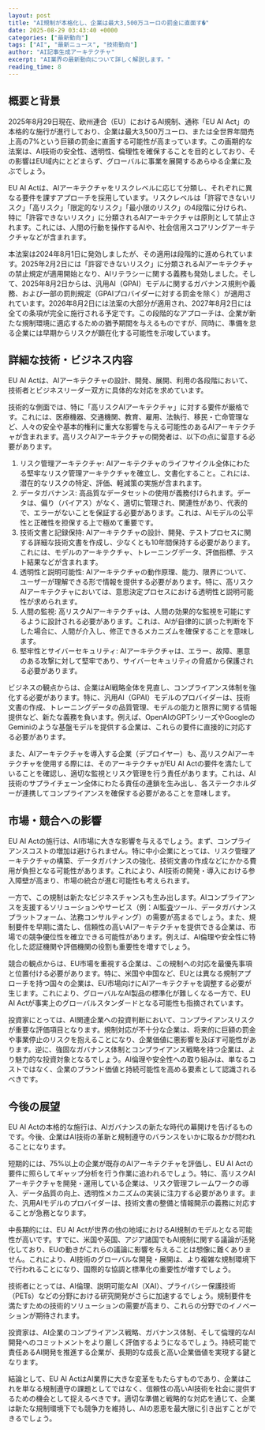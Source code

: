 ```yaml
---
layout: post
title: "AI規制が本格化し、企業は最大3,500万ユーロの罰金に直面す�"
date: 2025-08-29 03:43:40 +0000
categories: ["最新動向"]
tags: ["AI", "最新ニュース", "技術動向"]
author: "AI記事生成アーキテクチャ"
excerpt: "AI業界の最新動向について詳しく解説します。"
reading_time: 8
---
```


## 概要と背景

2025年8月29日現在、欧州連合（EU）におけるAI規制、通称「EU AI Act」の本格的な施行が進行しており、企業は最大3,500万ユーロ、または全世界年間売上高の7%という巨額の罰金に直面する可能性が高まっています。この画期的な法案は、AI技術の安全性、透明性、倫理性を確保することを目的としており、その影響はEU域内にとどまらず、グローバルに事業を展開するあらゆる企業に及ぶでしょう。

EU AI Actは、AIアーキテクチャをリスクレベルに応じて分類し、それぞれに異なる要件を課すアプローチを採用しています。リスクレベルは「許容できないリスク」「高リスク」「限定的なリスク」「最小限のリスク」の4段階に分けられ、特に「許容できないリスク」に分類されるAIアーキテクチャは原則として禁止されます。これには、人間の行動を操作するAIや、社会信用スコアリングアーキテクチャなどが含まれます。

本法案は2024年8月1日に発効しましたが、その適用は段階的に進められています。2025年2月2日には「許容できないリスク」に分類されるAIアーキテクチャの禁止規定が適用開始となり、AIリテラシーに関する義務も発効しました。そして、2025年8月2日からは、汎用AI（GPAI）モデルに関するガバナンス規則や義務、および一部の罰則規定（GPAIプロバイダーに対する罰金を除く）が適用されています。2026年8月2日には法案の大部分が適用され、2027年8月2日には全ての条項が完全に施行される予定です。この段階的なアプローチは、企業が新たな規制環境に適応するための猶予期間を与えるものですが、同時に、準備を怠る企業には早期からリスクが顕在化する可能性を示唆しています。

## 詳細な技術・ビジネス内容

EU AI Actは、AIアーキテクチャの設計、開発、展開、利用の各段階において、技術者とビジネスリーダー双方に具体的な対応を求めています。

技術的な側面では、特に「高リスクAIアーキテクチャ」に対する要件が厳格です。これには、医療機器、交通機関、教育、雇用、法執行、移民・亡命管理など、人々の安全や基本的権利に重大な影響を与える可能性のあるAIアーキテクチャが含まれます。高リスクAIアーキテクチャの開発者は、以下の点に留意する必要があります。

1.  リスク管理アーキテクチャ: AIアーキテクチャのライフサイクル全体にわたる堅牢なリスク管理アーキテクチャを確立し、文書化すること。これには、潜在的なリスクの特定、評価、軽減策の実施が含まれます。
2.  データガバナンス: 高品質なデータセットの使用が義務付けられます。データは、偏り（バイアス）がなく、適切に管理され、関連性があり、代表的で、エラーがないことを保証する必要があります。これは、AIモデルの公平性と正確性を担保する上で極めて重要です。
3.  技術文書と記録保持: AIアーキテクチャの設計、開発、テストプロセスに関する詳細な技術文書を作成し、少なくとも10年間保持する必要があります。これには、モデルのアーキテクチャ、トレーニングデータ、評価指標、テスト結果などが含まれます。
4.  透明性と説明可能性: AIアーキテクチャの動作原理、能力、限界について、ユーザーが理解できる形で情報を提供する必要があります。特に、高リスクAIアーキテクチャにおいては、意思決定プロセスにおける透明性と説明可能性が求められます。
5.  人間の監視: 高リスクAIアーキテクチャは、人間の効果的な監視を可能にするように設計される必要があります。これは、AIが自律的に誤った判断を下した場合に、人間が介入し、修正できるメカニズムを確保することを意味します。
6.  堅牢性とサイバーセキュリティ: AIアーキテクチャは、エラー、故障、悪意のある攻撃に対して堅牢であり、サイバーセキュリティの脅威から保護される必要があります。

ビジネスの観点からは、企業はAI戦略全体を見直し、コンプライアンス体制を強化する必要があります。特に、汎用AI（GPAI）モデルのプロバイダーは、技術文書の作成、トレーニングデータの品質管理、モデルの能力と限界に関する情報提供など、新たな義務を負います。例えば、OpenAIのGPTシリーズやGoogleのGeminiのような基盤モデルを提供する企業は、これらの要件に直接的に対応する必要があります。

また、AIアーキテクチャを導入する企業（デプロイヤー）も、高リスクAIアーキテクチャを使用する際には、そのアーキテクチャがEU AI Actの要件を満たしていることを確認し、適切な監視とリスク管理を行う責任があります。これは、AI技術のサプライチェーン全体にわたる責任の連鎖を生み出し、各ステークホルダーが連携してコンプライアンスを確保する必要があることを意味します。

## 市場・競合への影響

EU AI Actの施行は、AI市場に大きな影響を与えるでしょう。まず、コンプライアンスコストの増加は避けられません。特に中小企業にとっては、リスク管理アーキテクチャの構築、データガバナンスの強化、技術文書の作成などにかかる費用が負担となる可能性があります。これにより、AI技術の開発・導入における参入障壁が高まり、市場の統合が進む可能性も考えられます。

一方で、この規制は新たなビジネスチャンスも生み出します。AIコンプライアンスを支援するソリューションやサービス（例：AI監査ツール、データガバナンスプラットフォーム、法務コンサルティング）の需要が高まるでしょう。また、規制要件を早期に満たし、信頼性の高いAIアーキテクチャを提供できる企業は、市場での競争優位性を確立できる可能性があります。例えば、AI倫理や安全性に特化した認証機関や評価機関の役割も重要性を増すでしょう。

競合の観点からは、EU市場を重視する企業は、この規制への対応を最優先事項と位置付ける必要があります。特に、米国や中国など、EUとは異なる規制アプローチを持つ国々の企業は、EU市場向けにAIアーキテクチャを調整する必要が生じます。これにより、グローバルなAI製品の標準化が難しくなる一方で、EU AI Actが事実上のグローバルスタンダードとなる可能性も指摘されています。

投資家にとっては、AI関連企業への投資判断において、コンプライアンスリスクが重要な評価項目となります。規制対応が不十分な企業は、将来的に巨額の罰金や事業停止のリスクを抱えることになり、企業価値に悪影響を及ぼす可能性があります。逆に、強固なガバナンス体制とコンプライアンス戦略を持つ企業は、より魅力的な投資対象となるでしょう。AI倫理や安全性への取り組みは、単なるコストではなく、企業のブランド価値と持続可能性を高める要素として認識されるべきです。

## 今後の展望

EU AI Actの本格的な施行は、AIガバナンスの新たな時代の幕開けを告げるものです。今後、企業はAI技術の革新と規制遵守のバランスをいかに取るかが問われることになります。

短期的には、75%以上の企業が既存のAIアーキテクチャを評価し、EU AI Actの要件に照らしてギャップ分析を行う作業に追われるでしょう。特に、高リスクAIアーキテクチャを開発・運用している企業は、リスク管理フレームワークの導入、データ品質の向上、透明性メカニズムの実装に注力する必要があります。また、汎用AIモデルのプロバイダーは、技術文書の整備と情報開示の義務に対応することが急務となります。

中長期的には、EU AI Actが世界の他の地域におけるAI規制のモデルとなる可能性が高いです。すでに、米国や英国、アジア諸国でもAI規制に関する議論が活発化しており、EUの動きがこれらの議論に影響を与えることは想像に難くありません。これにより、AI技術のグローバルな開発・展開は、より複雑な規制環境下で行われることになり、国際的な協調と標準化の重要性が増すでしょう。

技術者にとっては、AI倫理、説明可能なAI（XAI）、プライバシー保護技術（PETs）などの分野における研究開発がさらに加速するでしょう。規制要件を満たすための技術的ソリューションの需要が高まり、これらの分野でのイノベーションが期待されます。

投資家は、AI企業のコンプライアンス戦略、ガバナンス体制、そして倫理的なAI開発へのコミットメントをより厳しく評価するようになるでしょう。持続可能で責任あるAI開発を推進する企業が、長期的な成長と高い企業価値を実現する鍵となります。

結論として、EU AI ActはAI業界に大きな変革をもたらすものであり、企業はこれを単なる規制遵守の課題としてではなく、信頼性の高いAI技術を社会に提供するための機会として捉えるべきです。適切な準備と戦略的な対応を通じて、企業は新たな規制環境下でも競争力を維持し、AIの恩恵を最大限に引き出すことができるでしょう。
